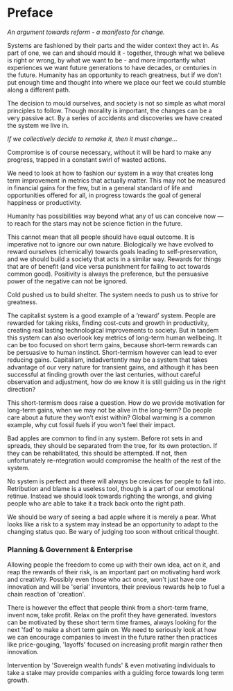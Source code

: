 # Preface
*An argument towards reform - a manifesto for change.*

Systems are fashioned by their parts and the wider context they act in. As part of one, we can and should mould it - together, through what we believe is right or wrong, by what we want to be - and more importantly what experiences we want future generations to have decades, or centuries in the future. Humanity has an opportunity to reach greatness, but if we don’t put enough time and thought into where we place our feet we could stumble along a different path.

The decision to mould ourselves, and society is not so simple as what moral principles to follow. Though morality is important, the changes can be a very passive act. By a series of accidents and discoveries we have created the system we live in. 

*If we collectively decide to remake it, then it must change…*

Compromise is of course necessary, without it will be hard to make any progress, trapped in a constant swirl of wasted actions.

We need to look at how to fashion our system in a way that creates long term improvement in metrics that actually matter. This may not be measured in financial gains for the few, but in a general standard of life and opportunities offered for all, in progress towards the goal of general happiness or productivity. 

Humanity has possibilities way beyond what any of us can conceive now — to reach for the stars may not be science fiction in the future.

This cannot mean that all people should have equal outcome. It is imperative not to ignore our own nature. Biologically we have evolved to reward ourselves (chemically) towards goals leading to self-preservation, and we should build a society that acts in a similar way. Rewards for things that are of benefit (and vice versa punishment for failing to act towards common good). Positivity is always the preference, but the persuasive power of the negative can not be ignored.
 
Cold pushed us to build shelter. The system needs to push us to strive for greatness.

The capitalist system is a good example of a ‘reward’ system. People are rewarded for taking risks, finding cost-cuts and growth in productivity, creating real lasting technological improvements to society. But in tandem this system can also overlook key metrics of long-term human wellbeing. It can be too focused on short term gains, because short-term rewards can be persuasive to human instinct. Short-termism however can lead to ever reducing gains. Capitalism, indadvertently may be a system that takes advantage of our very nature for transient gains, and although it has been successful at finding growth over the last centuries, without careful observation and adjustment, how do we know it is still guiding us in the right direction?

This short-termism does raise a question. How do we provide motivation for long-term gains, when we may not be alive in the long-term? Do people care about a future they won’t exist within? Global warming is a common example, why cut fossil fuels if you won't feel their impact.

Bad apples are common to find in any system. Before rot sets in and spreads, they should be separated from the tree, for its own protection. If they can be rehabilitated, this should be attempted. If not, then unfortunately re-ntegration would compromise the health of the rest of the system. 

No system is perfect and there will always be crevices for people to fall into. Retribution and blame is a useless tool, though is a part of our emotional retinue. Instead we should look towards righting the wrongs, and giving people who are able to take it a track back onto the right path.

We should be wary of seeing a bad apple where it is merely a pear. What looks like a risk to a system may instead be an opportunity to adapt to the changing status quo. Be wary of judging too soon without critical thought.

### Planning & Government & Enterprise
Allowing people the freedom to come up with their own idea, act on it, and reap the rewards of their risk, is an important part on motivating hard work and creativity. Possibly even those who act once, won't just have one innovation and will be 'serial' inventors, their previous rewards help to fuel a chain reaction of 'creation'. 

There is however the effect that people think from a short-term frame, invent now, take profit. Relax on the profit they have generated. Investors can be motivated by these short term time frames, always looking for the next 'fad' to make a short term gain on. We need to seriously look at how we can encourage companies to invest in the future rather then practices like price-gouging, 'layoffs' focused on increasing profit margin rather then innovation. 

Intervention by 'Sovereign wealth funds' & even motivating individuals to take a stake may provide companies with a guiding force towards long term growth.





